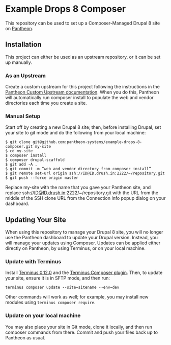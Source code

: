 # Example Drops 8 Composer

This repository can be used to set up a Composer-Managed Drupal 8 site on [Pantheon](https://pantheon.io).

## Installation

This project can either be used as an upstream repository, or it can be set up manually.

### As an Upstream

Create a custom upstream for this project following the instructions in the [Pantheon Custom Upstream documentation](https://pantheon.io/docs/custom-upstream/). When you do this, Pantheon will automatically run composer install to populate the web and vendor directories each time you create a site.

### Manual Setup

Start off by creating a new Drupal 8 site; then, before installing Drupal, set your site to git mode and do the following from your local machine:
```
$ git clone git@github.com:pantheon-systems/example-drops-8-composer.git my-site
$ cd my-site
$ composer install
$ composer drupal-scaffold
$ git add -A .
$ git commit -m “web and vendor directory from composer install”
$ git remote set-url origin ssh://ID@ID.drush.in:2222/~/repository.git
$ git push --force origin master
```
Replace my-site with the name that you gave your Pantheon site, and replace ssh://ID@ID.drush.in:2222/~/repository.git with the URL from the middle of the SSH clone URL from the Connection Info popup dialog on your dashboard.

## Updating Your Site

When using this repository to manage your Drupal 8 site, you will no longer use the Pantheon dashboard to update your Drupal version. Instead, you will manage your updates using Composer. Updates can be applied either directly on Pantheon, by using Terminus, or on your local machine.

### Update with Terminus

Install [Terminus 0.12.0](https://github.com/pantheon-systems/terminus/releases/tag/0.12.0) and the [Terminus Composer plugin](https://github.com/rvtraveller/terminus-composer).  Then, to update your site, ensure it is in SFTP mode, and then run:
```
terminus composer update --site=sitename --env=dev
```
Other commands will work as well; for example, you may install new modules using `terminus composer require`.

### Update on your local machine

You may also place your site in Git mode, clone it locally, and then run composer commands from there.  Commit and push your files back up to Pantheon as usual.
